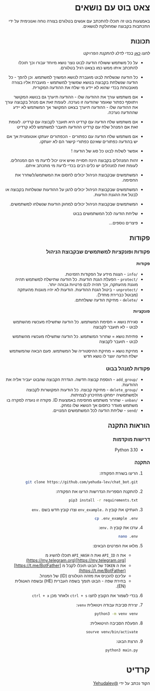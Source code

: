<div dir="rtl">

# צאט בוט עם נושאים

באמצעות בוט זה תוכלו להתכתב עם אנשים בטלגרם בצורה נוחה ואנונימית
על ידי התכתבות בקבוצה שמחולקת לנושאים.


## תכונות

_לחצו [כאן](#הוראות-התקנה) בכדי לדלג להתקנת הפרויקט_


- על כל משתמש ששולח הודעה לבוט
נוצר נושא מיוחד עבורו וכך תוכלו להתכתב איתו ממש כמו בצאט רגיל בטלגרם.


- כל הודעה שנשלחת לבוט מועברת לנושא המשויך למשתמש.
וכן להפך - כל הודעה שנשלחת בקבוצה בנושא שמשויך למשתמש - 
מועברת אליו בצורה מאובטחת בכדי שהוא לא יידע מי שלח את ההודעה המקורית.


- אם משתמש עורך את ההודעה שלו - 
   ההודעה תיערך גם בנושא המקושר ויתווסף כפתור שאומר שהודעה זו נערכה.
  לעומת זאת אם מנהל בקבוצה עורך את ההודעה שלו - 
 ההודעה תיערך בצאט המקושר אך המשתמש לא יידע שההודעה נערכה.  


- אם משתמש שלח הודעה עם קרדיט היא תועבר לקבוצה עם קרדיט.
 לעומת זאת אם המנהל שלח עם קרדיט ההודעה תועבר למשתמש ללא קרדיט 


- אם משתמש שלח הודעה עם כפתורים - 
  הכפתורים יועתקו אוטומטית אך אם יש בהודעה כפתורים שאינם כפתורי קישור הם לא יועתקו.


- אפשר לשלוח לבוט כל סוג של הודעה !


- זהות המנהלים בקבוצה הינה חסוייה ואיש אינו יכול לדעת מי הם המנהלים.
  לעומת זאת למנהלים יש כלים רבים בכדי לדעת מי מתכתב איתם.


- המשתמשים שבקבוצת הניהול יכולים לחסום את המשתמש/לשחרר את החסימה.


- המשתמשים שבקבוצת הניהול יכולים להגן על ההודעות שנשלחות בקבוצה או לבטל את ההגנת הודעות.


- המשתמשים שבקבוצת הניהול יכולים למחוק הודעות שנשלחו למשתמשים.


- שליחת הודעה לכל המשתמשים בבוט


- פיצרים נוספים...


## פקודות

### פקודות ופונקציות למשתמשים שבקבוצת הניהול

#### פקודות
- `/info` - הצגת מידע על הפקודות הזמינות.
- `/protect` - הפעלת הגנת הודעות. כל הודעה שתישלח למשתמש תהיה מוגנת מהעתקה, וכך תהיה לכם פרטיות גבוהה יותר.
- `/unprotect` - ביטול הגנת ההודעות. הודעות לא יהיו מוגנות מהעתקה (מבוטל כברירת מחדל).
- `/delete` - מחיקת הודעה ששלחתם.

#### פונקציות

- סגירת נושא = חסימת המשתמש. כל הודעה שתשילח מעכשיו מהשתמש לבוט -  לא תועבר לקבוצה


- פתיחת נושא = שחרור המשתמש. כל הודעה שתשילח מעכשיו מהשתמש לבוט - תועבר לקבוצה


- מחיקת נושא = מחיקת ההיסטוריה של המשתמש. פעם הבאה שהמשתמש ישלח הודעה יווצר לו נושא חדש


### פקודות למנהל בבוט

- `/add_group` - הוספת קבוצה חדשה. הגדרת הקבוצה שהבוט יעביר אליה את ההודעות.
- `/delete_group` - מחיקת קבוצה. כל הודעות המקושרות לקבוצה ולמשתמשיה יימחקו מהזיכרון לצמיתות.
- `/unban` - שחרור משתמש מחסימה באמצעות ID.
 פקודה זו נועדה למקרה בו משתמש מוגדר כחסום אך הנושא שלו נמחק.
- `/send` - שליחת הודעה לכל המשתמשים המנויים.

## הוראות התקנה


### דרישות מוקדמות

- Python 3.10

### התקנה


1. הריצו בשורת הפקודה:

   ```bash
   git clone https://github.com/yehuda-lev/chat_bot.git
   
2. להתקנת הספריות הנדרשות הריצו את הפקודה:

   ```bash
   pip3 install -r requirements.txt
   
3. העתיקו את קובץ ה `.env_example` וצרו קובץ חדש בשם `.env`
    ```bash
   cp .env_example .env

4. ערכו את קובץ ה `.env`:
    ```bash
   nano .env
   
5. מלאו את הפרטים הבאים:

   - את ה `API_ID` ואת ה `API_HASH` תוכלו להשיג מ 
   [https://my.telegram.org](https://my.telegram.org)
   - את ה `TOKEN` של הבוט תוכלו לקבל מ
   [https://t.me/BotFather](https://t.me/BotFather)
   - עליכם להכניס את מזהה הטלגרם (ID) של המנהל.
   - בחירת שפה - הבוט תומך בשפה העברית (HE) ובשפה האנגלית (EN).

6. 
    בכדי לשמור את הקובץ לחצו `ctrl + s` ולאחר מכן `ctrl + x`
    
7. יצירת סביבת עבודה ויטואלית `venv`:
   ```bash
   python3 -m venv venv
   
8. הפעלת הסביבה הויטואלית:

   ```bash
   sourve venv/bin/activate
   
9. הרצת הבוט:

   ```bash
   python3 main.py

# קרדיט
הקוד נכתב על ידי
[@Yehudalev](https://t.me/Yehudalev)

</div>
